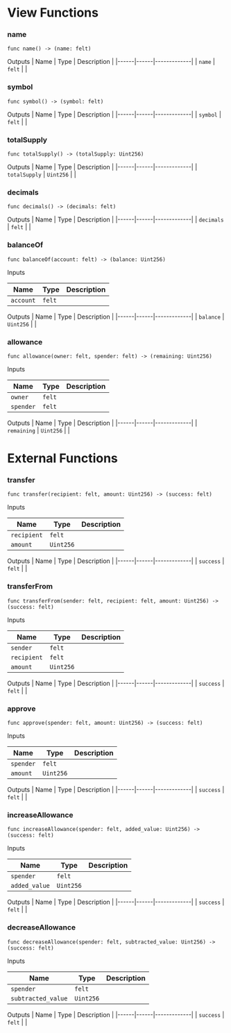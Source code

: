# View Functions

### name

`func name() -> (name: felt)`


Outputs
| Name | Type | Description |
|------|------|-------------|
| `name` | `felt` |  |

### symbol

`func symbol() -> (symbol: felt)`


Outputs
| Name | Type | Description |
|------|------|-------------|
| `symbol` | `felt` |  |

### totalSupply

`func totalSupply() -> (totalSupply: Uint256)`


Outputs
| Name | Type | Description |
|------|------|-------------|
| `totalSupply` | `Uint256` |  |

### decimals

`func decimals() -> (decimals: felt)`


Outputs
| Name | Type | Description |
|------|------|-------------|
| `decimals` | `felt` |  |

### balanceOf

`func balanceOf(account: felt) -> (balance: Uint256)`


Inputs

| Name | Type | Description |
|------|------|-------------|
| `account` | `felt` |  |

Outputs
| Name | Type | Description |
|------|------|-------------|
| `balance` | `Uint256` |  |

### allowance

`func allowance(owner: felt, spender: felt) -> (remaining: Uint256)`


Inputs

| Name | Type | Description |
|------|------|-------------|
| `owner` | `felt` |  |
| `spender` | `felt` |  |

Outputs
| Name | Type | Description |
|------|------|-------------|
| `remaining` | `Uint256` |  |

# External Functions

### transfer

`func transfer(recipient: felt, amount: Uint256) -> (success: felt)`


Inputs

| Name | Type | Description |
|------|------|-------------|
| `recipient` | `felt` |  |
| `amount` | `Uint256` |  |

Outputs
| Name | Type | Description |
|------|------|-------------|
| `success` | `felt` |  |

### transferFrom

`func transferFrom(sender: felt, recipient: felt, amount: Uint256) -> (success: felt)`


Inputs

| Name | Type | Description |
|------|------|-------------|
| `sender` | `felt` |  |
| `recipient` | `felt` |  |
| `amount` | `Uint256` |  |

Outputs
| Name | Type | Description |
|------|------|-------------|
| `success` | `felt` |  |

### approve

`func approve(spender: felt, amount: Uint256) -> (success: felt)`


Inputs

| Name | Type | Description |
|------|------|-------------|
| `spender` | `felt` |  |
| `amount` | `Uint256` |  |

Outputs
| Name | Type | Description |
|------|------|-------------|
| `success` | `felt` |  |

### increaseAllowance

`func increaseAllowance(spender: felt, added_value: Uint256) -> (success: felt)`


Inputs

| Name | Type | Description |
|------|------|-------------|
| `spender` | `felt` |  |
| `added_value` | `Uint256` |  |

Outputs
| Name | Type | Description |
|------|------|-------------|
| `success` | `felt` |  |

### decreaseAllowance

`func decreaseAllowance(spender: felt, subtracted_value: Uint256) -> (success: felt)`


Inputs

| Name | Type | Description |
|------|------|-------------|
| `spender` | `felt` |  |
| `subtracted_value` | `Uint256` |  |

Outputs
| Name | Type | Description |
|------|------|-------------|
| `success` | `felt` |  |

